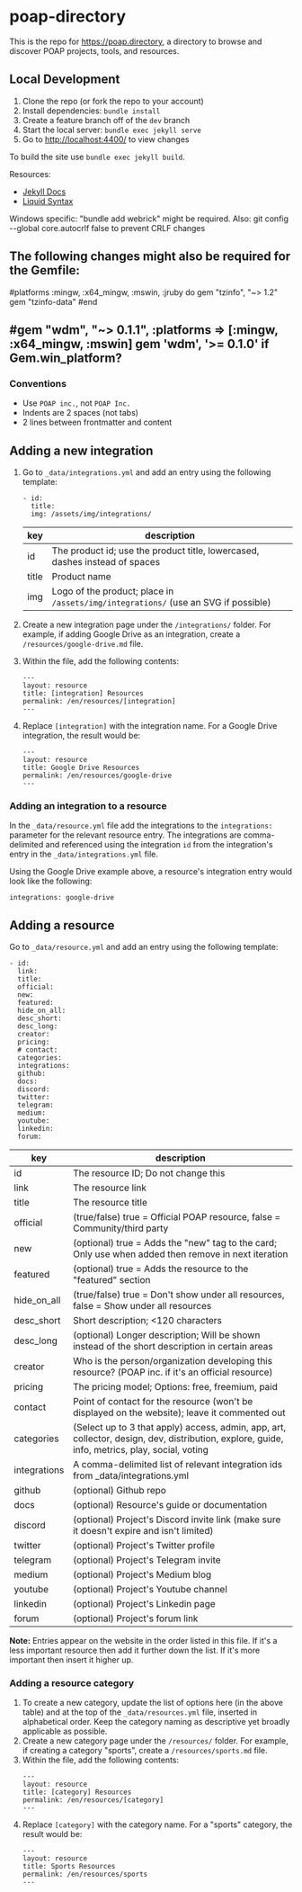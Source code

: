 # poap-directory

This is the repo for <https://poap.directory>, a directory to browse and discover POAP projects, tools, and resources.



## Local Development

1. Clone the repo (or fork the repo to your account)
1. Install dependencies: `bundle install`
1. Create a feature branch off of the `dev` branch
1. Start the local server: `bundle exec jekyll serve`
1. Go to <http://localhost:4400/> to view changes

To build the site use `bundle exec jekyll build`.

Resources:

- [Jekyll Docs](https://jekyllrb.com/docs/)
- [Liquid Syntax](https://shopify.github.io/liquid/basics/introduction/)

Windows specific:
"bundle add webrick" might be required. Also: git config --global core.autocrlf false to prevent CRLF changes

The following changes might also be required for the Gemfile:
-------------------
#platforms :mingw, :x64_mingw, :mswin, :jruby do
gem "tzinfo", "~> 1.2"
gem "tzinfo-data"
#end

#gem "wdm", "~> 0.1.1", :platforms => [:mingw, :x64_mingw, :mswin]
gem 'wdm', '>= 0.1.0' if Gem.win_platform?
-------------------


### Conventions

- Use `POAP inc.`, not `POAP Inc.`
- Indents are 2 spaces (not tabs)
- 2 lines between frontmatter and content



## Adding a new integration

1. Go to `_data/integrations.yml` and add an entry using the following template:
    ```
    - id:
      title:
      img: /assets/img/integrations/
    ```

    key       | description
    ----------|------------
    id        | The product id; use the product title, lowercased, dashes instead of spaces
    title     | Product name
    img       | Logo of the product; place in `/assets/img/integrations/` (use an SVG if possible)

1. Create a new integration page under the `/integrations/` folder. For example, if adding Google Drive as an integration, create a `/resources/google-drive.md` file.
1. Within the file, add the following contents:
    ```
    ---
    layout: resource
    title: [integration] Resources
    permalink: /en/resources/[integration]
    ---
    ```
1. Replace `[integration]` with the integration name. For a Google Drive integration, the result would be:
    ```
    ---
    layout: resource
    title: Google Drive Resources
    permalink: /en/resources/google-drive
    ---

    ```


### Adding an integration to a resource

In the `_data/resource.yml` file add the integrations to the `integrations:` parameter for the relevant resource entry. The integrations are comma-delimited and referenced using the integration `id` from the integration's entry in the `_data/integrations.yml` file.

Using the Google Drive example above, a resource's integration entry would look like the following:
```
integrations: google-drive
```




## Adding a resource

Go to `_data/resource.yml` and add an entry using the following template:

```
- id:
  link:
  title:
  official:
  new:
  featured:
  hide_on_all:
  desc_short:
  desc_long:
  creator:
  pricing:
  # contact:
  categories:
  integrations:
  github:
  docs:
  discord:
  twitter:
  telegram:
  medium:
  youtube:
  linkedin:
  forum:
 ```

key          | description
-------------|------------
id           | The resource ID; Do not change this
link         | The resource link
title        | The resource title
official     | (true/false) true = Official POAP resource, false = Community/third party
new          | (optional) true = Adds the "new" tag to the card; Only use when added then remove in next iteration
featured     | (optional) true = Adds the resource to the "featured" section
hide_on_all  | (true/false) true = Don't show under all resources, false = Show under all resources
desc_short   | Short description; <120 characters
desc_long    | (optional) Longer description; Will be shown instead of the short description in certain areas
creator      | Who is the person/organization developing this resource? (POAP inc. if it's an official resource)
pricing      | The pricing model; Options: free, freemium, paid
contact      | Point of contact for the resource (won't be displayed on the website); leave it commented out
categories   | (Select up to 3 that apply) access, admin, app, art, collector, design, dev, distribution, explore, guide, info, metrics, play, social, voting
integrations | A comma-delimited list of relevant integration ids from _data/integrations.yml
github       | (optional) Github repo
docs         | (optional) Resource's guide or documentation
discord      | (optional) Project's Discord invite link (make sure it doesn't expire and isn't limited)
twitter      | (optional) Project's Twitter profile
telegram     | (optional) Project's Telegram invite
medium       | (optional) Project's Medium blog
youtube      | (optional) Project's Youtube channel
linkedin     | (optional) Project's Linkedin page
forum        | (optional) Project's forum link

**Note:** Entries appear on the website in the order listed in this file. If it's a less important resource then add it further down the list. If it's more important then insert it higher up.

### Adding a resource category

1. To create a new category, update the list of options here (in the above table) and at the top of the `_data/resources.yml` file, inserted in alphabetical order. Keep the category naming as descriptive yet broadly applicable as possible.
1. Create a new category page under the `/resources/` folder. For example, if creating a category "sports", create a `/resources/sports.md` file.
1. Within the file, add the following contents:
    ```
    ---
    layout: resource
    title: [category] Resources
    permalink: /en/resources/[category]
    ---
    ```
1. Replace `[category]` with the category name. For a "sports" category, the result would be:
    ```
    ---
    layout: resource
    title: Sports Resources
    permalink: /en/resources/sports
    ---

    ```
